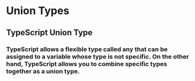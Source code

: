 # Union Types

## TypeScript Union Type
### TypeScript allows a flexible type called any that can be assigned to a variable whose type is not specific. On the other hand, TypeScript allows you to combine specific types together as a union type.